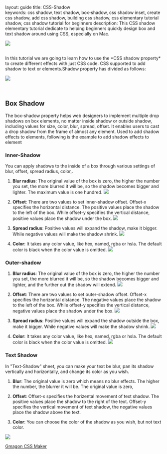 layout: guide
title: CSS-Shadow  
keywords: css shadow, text shadow, box-shadow, css shadow inset, create css shadow, add css shadow, building css shadow, css elementary tutorial shadow, css shadow tutorial for beginners
description: This CSS shadow elementary tutorial dedicate to helping beginners quickly design box and text shadow around using CSS, especially on Mac. 


![](img/shadow.jpg)

<br>
In this tutorial we are going to learn how to use the *CSS shadow property* to create different effects with just CSS code. CSS supported to add shadow to text or elements.Shadow property has divided as follows:

![](img/shadow-classify.jpg)

<br>

## Box Shadow
The box-shadow property helps web designers to implement multiple drop shadows on box elements, no matter inside shadow or outside shadow, including values for size, color, blur, spread, offset. It enables users to cast a drop shadow from the frame of almost any element. Used to add shadow effects to elements, following is the example to add shadow effects to element

### Inner-Shadow
You can apply shadows to the inside of a box through various settings of blur, offset, spread radius, color,.

1. **Blur radius**: The original value of the box is zero, the higher the number you set, the more blurred it will be, so the shadow becomes bigger and lighter. The maximum value is one hundred.
![](../../img/css-maker-innershadow-blur.png)
2. **Offset**: There are two values to set inner-shadow offset. Offset-x specifies the horizontal distance. The positive values place the shadow to the left of the box. While offset-y specifies the vertical distance, positive values place the shadow under the box.
![](../../img/css-maker-innershadow-offset.png)

3. **Spread radius**: Positive values will expand the shadow, make it bigger. While negative values will make the shadow shrink. 
![](../../img/css-maker-textshadow.png)

4. **Color**: It takes any color value, like hex, named, rgba or hsla. The default color is black when the color value is omitted.
![](../../img/css-maker-innershadow-color.png)



### Outer-shadow
1. **Blur radius**: The original value of the box is zero, the higher the number you set, the more blurred it will be, so the shadow becomes bigger and lighter, and the further out the shadow will extend.
![](../../img/css-maker-outershadow-blur.png)

2. **Offset**: There are two values to set outer-shadow offset. Offset-x specifies the horizontal distance. The negative values place the shadow to the left of the box. While offset-y specifies the vertical distance, negative values place the shadow under the box.
![](../../img/css-maker-outershadow-offset.png)

3. **Spread radius**: Positive values will expand the shadow outside the box, make it bigger. While negative values will make the shadow shrink. 
![](../../img/css-maker-outershadow-spread.png)

4. **Color**: It takes any color value, like hex, named, rgba or hsla. The default color is black when the color value is omitted.
![](../../img/css-maker-outershadow-color.png)

### Text Shadow
In "Text-Shadow" sheet, you can make your text be blur, pan its shadow vertically and horizontally, and change its color as you wish.

1. **Blur**: The original value is zero which means no blur effects. The higher the number, the blurrer it will be. The original value is zero, 

2. **Offset**: Offset-x specifies the horizental movement of text shadow. The positive values place the shadow to the right of the text. Offset-y specifies the vertical movement of text shadow, the negative values place the shadow above the text.

3. **Color**: You can choose the color of the shadow as you wish, but not text color.

![](img/shadow-text.png)

<p><a href="http://coveloping.com/tools/css-box-shadow-generator" target="_blank" class="button">Gmagon CSS Maker</a></p>



